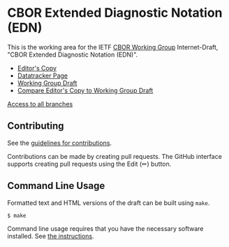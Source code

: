 <!-- regenerate: on (set to off if you edit this file) -->

# CBOR Extended Diagnostic Notation (EDN)

This is the working area for the IETF [CBOR Working Group](https://datatracker.ietf.org/group/cbor/documents/) Internet-Draft, "CBOR Extended Diagnostic Notation (EDN)".

* [Editor's Copy](https://cbor-wg.github.io/edn-literal/#go.draft-ietf-cbor-edn-literals.html)
* [Datatracker Page](https://datatracker.ietf.org/doc/draft-ietf-cbor-edn-literals)
* [Working Group Draft](https://datatracker.ietf.org/doc/html/draft-ietf-cbor-edn-literals)
* [Compare Editor's Copy to Working Group Draft](https://cbor-wg.github.io/edn-literal/#go.draft-ietf-cbor-edn-literals.diff)

[Access to all branches](https://cbor-wg.github.io/edn-literal/)

## Contributing

See the
[guidelines for contributions](https://github.com/cbor-wg/edn-literal/blob/main/CONTRIBUTING.md).

Contributions can be made by creating pull requests.
The GitHub interface supports creating pull requests using the Edit (✏) button.


## Command Line Usage

Formatted text and HTML versions of the draft can be built using `make`.

```sh
$ make
```

Command line usage requires that you have the necessary software installed.  See
[the instructions](https://github.com/martinthomson/i-d-template/blob/main/doc/SETUP.md).

